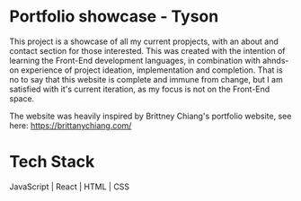 # Portfolio showcase - Tyson

This project is a showcase of all my current propjects, with an about and contact section for those interested. This was created with the intention of learning the Front-End development languages, in combination with ahnds-on experience of project ideation, implementation and completion. That is no to say that this website is complete and immune from change, but I am satisfied with it's current iteration, as my focus is not on the Front-End space.

The website was heavily inspired by Brittney Chiang's portfolio website, see here: https://brittanychiang.com/


# Tech Stack
JavaScript | React | HTML | CSS
